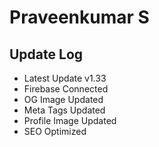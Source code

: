 # Praveenkumar S

## Update Log
  - Latest Update v1.33
  - Firebase Connected
  - OG Image Updated
  - Meta Tags Updated
  - Profile Image Updated
  - SEO Optimized